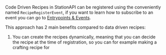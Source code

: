 Code Driven Recipes in StationAPI can be registered using the conveniently named `RecipeRegisterEvent`, if you want to learn how to subscribe to an event you can go to [Entrypoints & Events](Entrypoints%20&%20Events.md).   

This approach has 2 main benefits compared to data driven recipes:  
1. You can create the recipes dynamically, meaning that you can decide the recipe at the time of registration, so you can for example making a crafting recipe for 